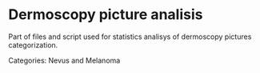 # Dermoscopy picture analisis

Part of files and script used for statistics analisys of dermoscopy pictures categorization.

Categories: Nevus and Melanoma
